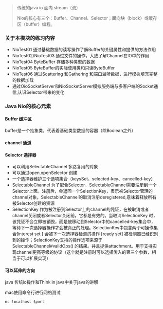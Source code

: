 
> 传统的java io 面向 stream（流）
>
> Nio的核心有三个：Buffer、Channel、Selector；面向块（block）或缓存区（buffer）编程。

### 关于本模块的练习内容
* NioTest01 通过基础数据的读写操作了解Buffer的关键属性和提供的方法作用
* NioTest02/NioTest03 通过文件的操作，大致了解Channel在IO中的作用
* NioTest04 ByteBuffer 存储多种类型的数据
* NioTest05 ByteBuffer的实际使用类和只读ByteBuffer
* NioTest06 通过Scattering 和Gathering 和端口监听数据，进行模拟填充完整的数据加载 
* 通过OioSocketServer和NioSocketServer模拟服务端与多客户端的Socket通信,认识Selector带来的变化


### Java Nio的核心元素

#### Buffer 缓冲区
buffer是一个抽象类，代表着基础类型数据的容器（除Boolean之外）

#### channel 通道

#### Selector 选择器
* 可以利用SelectableChannel 多路复用的对象
* 可以通过open,openSelector 创建
* 一个选择器维护三个选项集合（keysSet、selected-key、cancelled-key）
* SelectableChannel 为了配合Selector，SelectableChannel需要注册到一个Selector上面。注册后，会返回一个SelectionKey，表示被Selector管理的channel对象，SelectableChannel的取消注册deregistered,意味着释放所有被Selector创建的资源
* SelectionKey 作为被注册到Selector上的channel的凭证，在被取消或者channel关闭或者Selector关闭前，它都是有效的。当取消SelectionKey 时，该凭证不会立即被销毁，而是被移动到Selector中的cancelled-key集合中，等待下一次选择器操作才会被真正的处理。SelectionKey中包含两个可操作集合[interest set ] 会被下一次选择器检测的操作 [ready set] 被检测器已经识别到的操作；SelectionKey支持的操作选项来源于SelectableChannel#validOps() 的结果。并且提供attachment。用于支持实现channel更高等级的协议（这个就是注册时可以选择传入的第三个参数，相当于可以扩展实现）

#### 可以延伸的方向
java 传统io操作和Think in java中关于java的讲解

mac使用命令行进行网络测试
```
nc localhost $port

```
